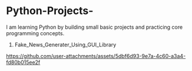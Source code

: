 # Python-Projects-
I am learning Python by building small basic projects and practicing core programming concepts.

1) Fake_News_Generater_Using_GUI_Library

   


https://github.com/user-attachments/assets/5dbf6d93-9e7a-4c60-a3a4-fd80b015ee2f

